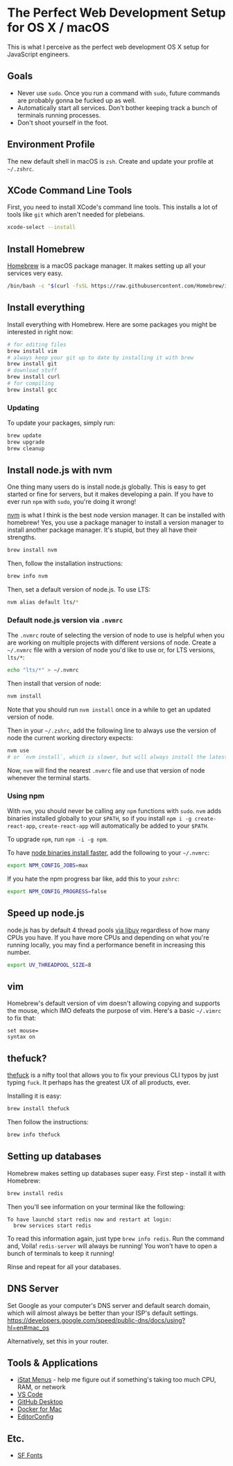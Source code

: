 # The Perfect Web Development Setup for OS X / macOS

This is what I perceive as the perfect web development OS X setup for JavaScript engineers.

## Goals

- Never use `sudo`. Once you run a command with `sudo`, future commands are probably gonna be fucked up as well.
- Automatically start all services. Don't bother keeping track a bunch of terminals running processes.
- Don't shoot yourself in the foot.

## Environment Profile

The new default shell in macOS is `zsh`.
Create and update your profile at `~/.zshrc`.

## XCode Command Line Tools

First, you need to install XCode's command line tools.
This installs a lot of tools like `git` which aren't needed for plebeians.

```zsh
xcode-select --install
```

## Install Homebrew

[Homebrew](https://brew.sh/) is a macOS package manager.
It makes setting up all your services very easy.

```zsh
/bin/bash -c "$(curl -fsSL https://raw.githubusercontent.com/Homebrew/install/master/install.sh)"
```

## Install everything

Install everything with Homebrew.
Here are some packages you might be interested in right now:

```zsh
# for editing files
brew install vim
# always keep your git up to date by installing it with brew
brew install git
# download stuff
brew install curl
# for compiling
brew install gcc
```

### Updating

To update your packages,
simply run:

```zsh
brew update
brew upgrade
brew cleanup
```

## Install node.js with nvm

One thing many users do is install node.js globally.
This is easy to get started or fine for servers,
but it makes developing a pain.
If you have to ever run `npm` with `sudo`,
you're doing it wrong!

[nvm](https://github.com/nvm-sh/nvm) is what I think is the best node version manager.
It can be installed with homebrew!
Yes, you use a package manager to install a version manager to install another package manager.
It's stupid, but they all have their strengths.

```zsh
brew install nvm
```

Then, follow the installation instructions:

```zsh
brew info nvm
```

Then, set a default version of node.js. To use LTS:

```zsh
nvm alias default lts/*
```

### Default node.js version via `.nvmrc`

The `.nvmrc` route of selecting the version of node to use is helpful when you are working on multiple projects with different versions of node. Create a `~/.nvmrc` file with a version of node you'd like to use or, for LTS versions, `lts/*`:

```zsh
echo "lts/*" > ~/.nvmrc
```

Then install that version of node:

```zsh
nvm install
```

Note that you should run `nvm install` once in a while to get an updated version of node.

Then in your `~/.zshrc`, add the following line to always use the version of node the current working directory expects:

```zsh
nvm use
# or `nvm install`, which is slower, but will always install the latest version of node
```

Now, `nvm` will find the nearest `.nvmrc` file and use that version of node whenever the terminal starts.

### Using npm

With `nvm`, you should never be calling any `npm` functions with `sudo`.
`nvm` adds binaries installed globally to your `$PATH`, so if you install `npm i -g create-react-app`, `create-react-app` will automatically be added to your `$PATH`.

To upgrade `npm`, run `npm -i -g npm`. 

To have [node binaries install faster](https://www.npmjs.com/package/node-gyp), add the following to your `~/.nvmrc`:

```zsh
export NPM_CONFIG_JOBS=max
```

If you hate the npm progress bar like, add this to your `zshrc`:

```zsh
export NPM_CONFIG_PROGRESS=false
```

## Speed up node.js

node.js has by default 4 thread pools [via libuv](http://docs.libuv.org/en/v1.x/threadpool.html) regardless of how many CPUs you have. If you have more CPUs and depending on what you're running locally, you may find a performance benefit in increasing this number.

```zsh
export UV_THREADPOOL_SIZE=8
```

## vim

Homebrew's default version of vim doesn't allowing copying and supports the mouse, which IMO defeats the purpose of vim. Here's a basic `~/.vimrc` to fix that:

```vimrc
set mouse=
syntax on
```

## thefuck?

[thefuck](https://github.com/nvbn/thefuck) is a nifty tool that allows you to fix your previous CLI typos by just typing `fuck`.
It perhaps has the greatest UX of all products, ever.

Installing it is easy:

```zsh
brew install thefuck
```

Then follow the instructions:

```zsh
brew info thefuck
```

## Setting up databases

Homebrew makes setting up databases super easy.
First step - install it with Homebrew:

```zsh
brew install redis
```

Then you'll see information on your terminal like the following:

```
To have launchd start redis now and restart at login:
  brew services start redis
```

To read this information again, just type `brew info redis`.
Run the command and, Voila!
`redis-server` will always be running!
You won't have to open a bunch of terminals to keep it running!

Rinse and repeat for all your databases.

## DNS Server

Set Google as your computer's DNS server and default search domain,
which will almost always be better than your ISP's default settings.
https://developers.google.com/speed/public-dns/docs/using?hl=en#mac_os

Alternatively, set this in your router.

## Tools & Applications

- [iStat Menus](http://bjango.com/mac/istatmenus/) - help me figure out if something's taking too much CPU, RAM, or network
- [VS Code](https://code.visualstudio.com/)
- [GitHub Desktop](https://desktop.github.com/)
- [Docker for Mac](https://docs.docker.com/docker-for-mac/install/)
- [EditorConfig](https://editorconfig.org/)

## Etc.

- [SF Fonts](https://developer.apple.com/fonts/)
